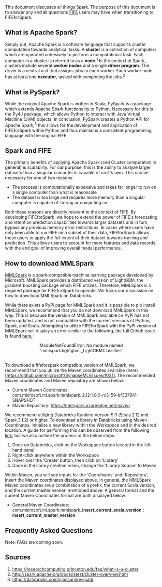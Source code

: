 
This document discusses all things Spark. The purpose of this document is to answer any and all questions [FIFE](https://github.com/IDA-HumanCapital/fife) users may have when transitioning to FIFEforSpark.


## What is Apache Spark?
Simply put, Apache Spark is a software language that supports cluster computation towards analytical tasks. A **cluster** is a collection of computers which are operated cohesively to perform a computational task. Each computer in a cluster is referred to as a **node**.<sup>1</sup> In the context of Spark, clusters include several **worker nodes** and a single **driver program**. The driver is a central unit that assigns jobs to each worker. Each worker node has at least one **executor**, tasked with completing the jobs.<sup>2</sup> 


## What is PySpark?
While the original Apache Spark is written in Scala, PySpark is a package which extends Apache Spark functionality to Python. Necessary for this is the Py4J package, which allows Python to interact with Java Virtual Machine (JVM) objects. In conclusion, PySpark creates a Python API for Apache Spark,<sup>3</sup> this allows for the development and application of FIFEforSpark within Python and thus maintains a consistent programming language with the original FIFE.

## Spark and FIFE
The primary benefits of applying Apache Spark (and Cluster computation in general) is scalability. For our purpose, this is the ability to analyze larger datasets than a singular computer is capable of on it's own. This can be necessary for one of two reasons:   
* The process is computationally expensive and takes far longer to run on a single computer than what is reasonable
* The dataset is too large and requires more memory than a singular computer is capable of storing or computing on 

Both these reasons are directly relevant to the context of FIFE. By developing FIFEforSpark, we hope to extend the power of FIFE's forecasting and retention prediction capabilities towards larger datasets and in turn, bypass any previous memory error restrictions. In cases where users have only been able to run FIFE on a subset of their data, FIFEforSpark allows these users to apply the full extent of their dataset towards training and prediction. This allows users to account for more features and data records, with the end goal of improving overall model performance.

## How to download MMLSpark
[MMLSpark](https://github.com/microsoft/SynapseML) is a spark-compatible machine learning package developed by Microsoft.
MMLSpark provides a distributed version of LightGBM, the gradient boosting package which FIFE utilizes. Therefore, MMLSpark is a required package for FIFEforSpark to operate. We focus our discussion on how to download MMLSpark on Databricks.

While there exists a PyPi page for MMLSpark and it is possible to pip install MMLSpark, we recommend that you do not download MMLSpark in this way. This is because the version of MMLSpark available on PyPi has not been updated, and is not compatible with the current versions of Python, Spark, and Scala. Attempting to utilize FIFEforSpark with the PyPi version of MMLSpark will display an error similar to the following, the full Github issue is found [here.](https://github.com/microsoft/SynapseML/issues/718):

<center> ModuleNotFoundError: No module named 'mmlspark.lightgbm._LightGBMClassifier' </center> <br />

To download a fifeforspark compatible version of MMLSpark, we recommend that you utilize the Maven coordinates available (here)[https://github.com/microsoft/SynapseML/issues/1031]. The recommended Maven coordinates and Maven repository are shown below:   


* Current Maven Coordinates: com.microsoft.ml.spark:mmlspark_2.12:1.0.0-rc3-59-bf337941-SNAPSHOT
* Maven Repository: https://mmlspark.azureedge.net/maven 

We recommend utilizing Databricks Runtime Version 9.0 (Scala 2.12 and Spark 3.1.2) or higher. To download a library in Databricks using Maven Coordinates, initialize a new library within the Workspace and in the desired location. A guide for performing this can be observed from the following [link](https://docs.microsoft.com/en-us/azure/cognitive-services/big-data/getting-started#azure-databricks), but we also outline the process in the below steps:

1. Once on Databricks, click on the Workspace button located in the left-hand panel
2. Right-click anywhere within the Workspace
3. Hover over the 'Create' button, then click on 'Library'
4. Once in the library creation menu, change the 'Library Source' to Maven

Within Maven, you will see inputs for the 'Coordinates' and 'Repository', insert the Maven coordinates displayed above. In general, the MMLSpark Maven coordinates are a combination of a prefix, the current Scala version, and the current master version mentioned above. A general format and the current Maven Coordinates format are both displayed below:
* General Maven Coordinates: com.microsoft.ml.spark:mmlspark\_**insert_current_scala_version** : **insert_current_master_version**

## Frequently Asked Questions
Note: FAQs are coming soon.

## Sources
1. https://researchcomputing.princeton.edu/faq/what-is-a-cluster 
2. http://spark.apache.org/docs/latest/cluster-overview.html
3. https://databricks.com/glossary/pyspark
